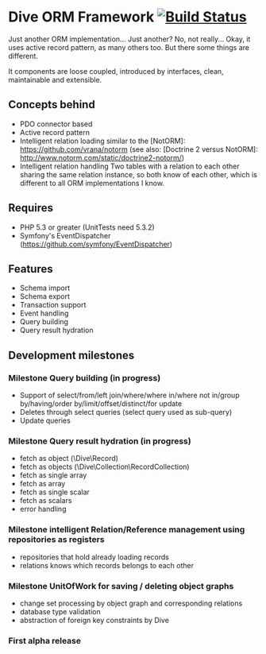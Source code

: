 Dive ORM Framework [![Build Status](https://travis-ci.org/sigma-z/Dive.png)](https://travis-ci.org/sigma-z/Dive)
===

Just another ORM implementation... Just another? No, not really...
Okay, it uses active record pattern, as many others too. But there some things are different.

It components are loose coupled, introduced by interfaces, clean, maintainable and extensible.

Concepts behind
---
 * PDO connector based
 * Active record pattern
 * Intelligent relation loading similar to the [NotORM]: https://github.com/vrana/notorm (see also: [Doctrine 2 versus NotORM]: http://www.notorm.com/static/doctrine2-notorm/)
 * Intelligent relation handling
   Two tables with a relation to each other sharing the same relation instance, so both know of each other, which is different to all ORM implementations I know.

Requires
---
 * PHP 5.3 or greater (UnitTests need 5.3.2)
 * Symfony's EventDispatcher (https://github.com/symfony/EventDispatcher)

[On GitHub]: https://github.com/sigma-z/Dive
[Documentation (coming soon)]: http://www.sigma-scripts.de/Dive/docs

Features
---
 * Schema import
 * Schema export
 * Transaction support
 * Event handling
 * Query building
 * Query result hydration

Development milestones
---
### Milestone Query building (in progress)
 * Support of select/from/left join/where/where in/where not in/group by/having/order by/limit/offset/distinct/for update
 * Deletes through select queries (select query used as sub-query)
 * Update queries

### Milestone Query result hydration (in progress)
 * fetch as object (\Dive\Record)
 * fetch as objects (\Dive\Collection\RecordCollection)
 * fetch as single array
 * fetch as array
 * fetch as single scalar
 * fetch as scalars
 * error handling

### Milestone intelligent Relation/Reference management using repositories as registers
 * repositories that hold already loading records
 * relations knows which records belongs to each other

### Milestone UnitOfWork for saving / deleting object graphs
 * change set processing by object graph and corresponding relations
 * database type validation
 * abstraction of foreign key constraints by Dive

### First alpha release



